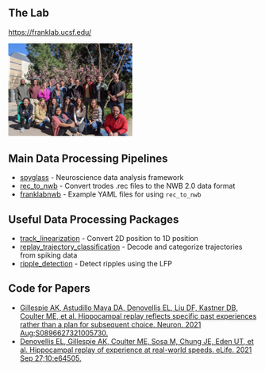 ## The Lab
https://franklab.ucsf.edu/

<img src="profile/lab_picture_2022.jpg" alt="lab picture" width="250"/>

## Main Data Processing Pipelines
+ [spyglass](https://github.com/LorenFrankLab/spyglass) - Neuroscience data analysis framework
+ [rec_to_nwb](https://github.com/LorenFrankLab/rec_to_nwb) - Convert trodes .rec files to the NWB 2.0 data format
+ [franklabnwb](https://github.com/LorenFrankLab/franklabnwb) - Example YAML files for using `rec_to_nwb`

## Useful Data Processing Packages 
+ [track_linearization](https://github.com/LorenFrankLab/track_linearization) - Convert 2D position to 1D position
+ [replay_trajectory_classification](https://github.com/Eden-Kramer-Lab/replay_trajectory_classification) - Decode and categorize trajectories from spiking data
+ [ripple_detection](https://github.com/Eden-Kramer-Lab/ripple_detection) - Detect ripples using the LFP

## Code for Papers
+ [Gillespie AK, Astudillo Maya DA, Denovellis EL, Liu DF, Kastner DB, Coulter ME, et al. Hippocampal replay reflects specific past experiences rather than a plan for subsequent choice. Neuron. 2021 Aug;S0896627321005730. 
](https://github.com/LorenFrankLab/Gillespie_Neuron_2021)
+ [Denovellis EL, Gillespie AK, Coulter ME, Sosa M, Chung JE, Eden UT, et al. Hippocampal replay of experience at real-world speeds. eLife. 2021 Sep 27;10:e64505. 
](https://github.com/Eden-Kramer-Lab/replay_trajectory_paper)
